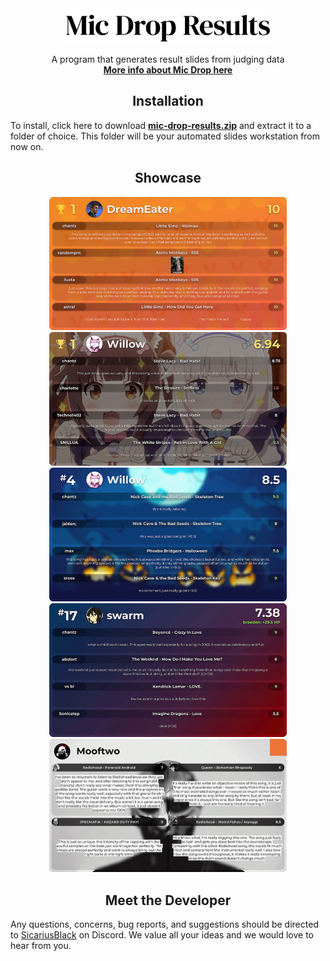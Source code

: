 <div align="center"><picture>
  <source media="(prefers-color-scheme: dark)" srcset=".github/assets/README/mdr-logo-white.svg">
  <source media="(prefers-color-scheme: light)" srcset=".github/assets/README/mdr-logo.svg">
  <img alt="Mic Drop Results" src=".github/assets/README/mdr-logo.svg" height=56>
</picture></div>

<source media="(prefers-color-scheme: dark)" srcset="https://user-images.githubusercontent.com/25423296/163456776-7f95b81a-f1ed-45f7-b7ab-8fa810d529fa.png">
<source media="(prefers-color-scheme: light)" srcset="https://user-images.githubusercontent.com/25423296/163456779-a8556205-d0a5-45e2-ac17-42d089e3c3f8.png">


<p align="center">
  A program that generates result slides from judging data<br>
  <a href="https://discord.gg/X9hteAdVCH"><b>More info about Mic Drop here</b></a>
</p>


<h2 align="center">Installation</h2>

To install, click here to download [**mic-drop-results.zip**](https://github.com/banz04/mic-drop-results/releases/latest/download/mic-drop-results.zip) and extract it to a folder of choice. This folder will be your automated slides workstation from now on.


<h2 align="center">Showcase</h2>

<p align="center">
  <picture><img src=".github/assets/README/1.png" width=380></picture>
  <picture><img src=".github/assets/README/2.png" width=380></picture>
  <picture><img src=".github/assets/README/3.png" width=380></picture>
  <picture><img src=".github/assets/README/4.png" width=380></picture>
  <picture><img src=".github/assets/README/5.png" width=380></picture>
</p>


<h2 align="center">Meet the Developer</h2>

Any questions, concerns, bug reports, and suggestions should be directed to [SicariusBlack](https://discord.com/users/1104424999365918841) on Discord. We value all your ideas and we would love to hear from you.

